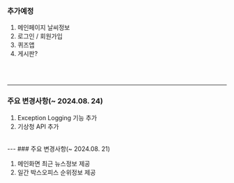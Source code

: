 ### 추가예정

1. 메인페이지 날씨정보
2. 로그인 / 회원가입
3. 퀴즈앱
4. 게시판?

<br>
<br>

---
### 주요 변경사항(~ 2024.08. 24)
1. Exception Logging 기능 추가
2. 기상청 API 추가


<br>
---
### 주요 변경사항(~ 2024.08. 21)

1. 메인화면 최근 뉴스정보 제공
2. 일간 박스오피스 순위정보 제공